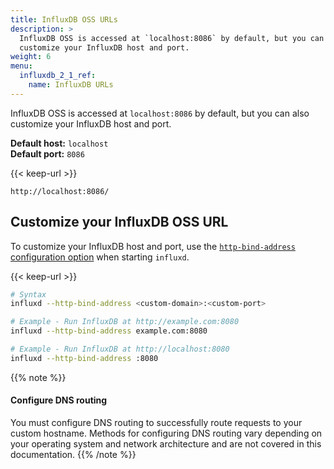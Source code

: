 ```yaml
---
title: InfluxDB OSS URLs
description: >
  InfluxDB OSS is accessed at `localhost:8086` by default, but you can also
  customize your InfluxDB host and port.
weight: 6
menu:
  influxdb_2_1_ref:
    name: InfluxDB URLs
---
```


InfluxDB OSS is accessed at `localhost:8086` by default, but you can also
customize your InfluxDB host and port.

**Default host:** `localhost`  
**Default port:** `8086`

{{< keep-url >}}
```
http://localhost:8086/
```

## Customize your InfluxDB OSS URL
To customize your InfluxDB host and port, use the
[`http-bind-address` configuration option](/influxdb/v2.2/reference/config-options/#http-bind-address)
when starting `influxd`.

{{< keep-url >}}
```sh
# Syntax
influxd --http-bind-address <custom-domain>:<custom-port>

# Example - Run InfluxDB at http://example.com:8080
influxd --http-bind-address example.com:8080

# Example - Run InfluxDB at http://localhost:8080
influxd --http-bind-address :8080
```

{{% note %}}
#### Configure DNS routing
You must configure DNS routing to successfully route requests to your custom hostname.
Methods for configuring DNS routing vary depending on your operating system and
network architecture and are not covered in this documentation.
{{% /note %}}
